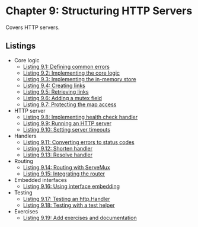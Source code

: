 # Chapter 9: Structuring HTTP Servers

Covers HTTP servers.

## Listings

- Core logic
  - [Listing 9.1: Defining common errors](01-defining-common-errors.md)
  - [Listing 9.2: Implementing the core logic](02-implementing-the-core-logic.md)
  - [Listing 9.3: Implementing the in-memory store](03-implementing-the-in-memory-store.md)
  - [Listing 9.4: Creating links](04-creating-links.md)
  - [Listing 9.5: Retrieving links](05-retrieving-links.md)
  - [Listing 9.6: Adding a mutex field](06-adding-a-mutex-field.md)
  - [Listing 9.7: Protecting the map access](07-protecting-the-map-access.md)
- HTTP server
  - [Listing 9.8: Implementing health check handler](08-implementing-health-check-handler.md)
  - [Listing 9.9: Running an HTTP server](09-running-an-http-server.md)
  - [Listing 9.10: Setting server timeouts](10-setting-server-timeouts.md)
- Handlers
  - [Listing 9.11: Converting errors to status codes](11-converting-errors-to-status-codes.md)
  - [Listing 9.12: Shorten handler](12-shorten-handler.md)
  - [Listing 9.13: Resolve handler](13-resolve-handler.md)
- Routing
  - [Listing 9.14: Routing with ServeMux](14-routing-with-servemux.md)
  - [Listing 9.15: Integrating the router](15-integrating-the-router.md)
- Embedded interfaces
  - [Listing 9.16: Using interface embedding](16-using-interface-embedding.md)
- Testing
  - [Listing 9.17: Testing an http.Handler](17-testing-an-httphandler.md)
  - [Listing 9.18: Testing with a test helper](18-testing-with-a-test-helper.md)
- Exercises
  - [Listing 9.19: Add exercises and documentation](19-add-exercises-and-documentation.md)
